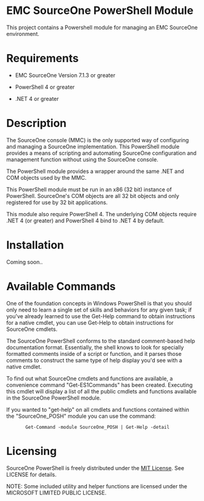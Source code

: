 EMC SourceOne PowerShell Module
=========================================
This project contains a Powershell module for managing an EMC SourceOne environment.

Requirements
========================================
  * EMC SourceOne Version 7.1.3 or greater

  * PowerShell 4 or greater

  * .NET 4 or greater


Description
=========================================
The SourceOne console (MMC) is the only supported way of configuring and managing a SourceOne implementation.
This PowerShell module provides a means of scripting and automating SourceOne configuration and management function without using the
SourceOne console.

The PowerShell module provides a wrapper around the same .NET and COM objects used by the MMC.

This PowerShell module must be run in an x86 (32 bit) instance of PowerShell.  SourceOne's COM objects are all 32 bit objects and only 
registered for use by 32 bit applications.

This module also require PowerShell 4.  The underlying COM objects require .NET 4 (or greater) and PowerShell 4 bind to .NET 4 by default.


Installation
=========================================
Coming soon..


Available Commands
========================================
One of the foundation concepts in Windows PowerShell is that you should only need to learn a single set of skills and behaviors for any given task; if you've already learned to use the Get-Help command to obtain instructions for a native cmdlet, you can use Get-Help to obtain instructions for SourceOne cmdlets.

The SourceOne PowerShell conforms to the standard comment-based help documentation format. Essentially, the shell knows to look for specially formatted comments inside of a script or function, and it parses those comments to construct the same type of help display you'd see with a native cmdlet. 

To find out what SourceOne cmdlets and functions are available, a convenience command "Get-ES1Commands" has been created.  Executing this cmdlet will display a list of all the public cmdlets and functions available in the SourceOne PowerShell module.

If you wanted to "get-help" on all cmdlets and functions contained within the "SourceOne_POSH" module you can use the command:

           Get-Command -module SourceOne_POSH | Get-Help -detail


Licensing
========================================
SourceOne PowerShell is freely distributed under the <a href="http://emccode.github.io/sampledocs/LICENSE">MIT License</a>. See LICENSE for details.

NOTE: Some included utility and helper functions are licensed under the MICROSOFT LIMITED PUBLIC LICENSE.
